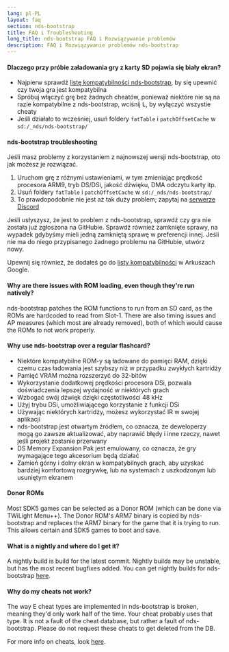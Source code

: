 ```yaml
---
lang: pl-PL
layout: faq
section: nds-bootstrap
title: FAQ i Troubleshooting
long_title: nds-bootstrap FAQ i Rozwiązywanie problemów
description: FAQ i Rozwiązywanie problemów nds-bootstrap
---
```


#### Dlaczego przy próbie załadowania gry z karty SD pojawia się biały ekran?
- Najpierw sprawdź [listę kompatybilności nds-bootstrap](https://docs.google.com/spreadsheets/d/1LRTkXOUXraTMjg1eedz_f7b5jiuyMv2x6e_jY_nyHSc/htmlview#gid=0), by się upewnić czy twoja gra jest kompatybilna
- Spróbuj włączyć grę bez żadnych cheatów, ponieważ niektóre nie są na razie kompatybilne z nds-bootstrap, wciśnij <kbd class="l">L</kbd>, by wyłączyć wszystie cheaty
- Jeśli działało to wcześniej, usuń foldery `fatTable` i `patchOffsetCache` w `sd:/_nds/nds-bootstrap/`

#### nds-bootstrap troubleshooting
Jeśli masz problemy z korzystaniem z najnowszej wersji nds-bootstrap, oto jak możesz je rozwiązać.

1. Uruchom grę z różnymi ustawieniami, w tym zmieniając prędkość procesora ARM9, tryb DS/DSi, jakość dźwięku, DMA odczytu karty itp.
2. Usuń foldery `fatTable` i `patchOffsetCache` w `sd:/_nds/nds-bootstrap/`
3. To prawdopodobnie nie jest aż tak duży problem; zapytaj na [serwerze Discord](https://discord.gg/yD3spjv)

Jeśli usłyszysz, że jest to problem z nds-bootstrap, sprawdź czy gra nie została już zgłoszona na GitHubie. Sprawdź również zamknięte sprawy, na wypadek gdybyśmy mieli jedną zamkniętą sprawę w preferencji innej. Jeśli nie ma do niego przypisanego żadnego problemu na GitHubie, utwórz nowy.

Upewnij się również, że dodałeś go do [listy kompatybilności](https://wiki.ds-homebrew.com/nds-bootstrap/testing) w Arkuszach Google.

#### Why are there issues with ROM loading, even though they're run natively?
nds-bootstrap patches the ROM functions to run from an SD card, as the ROMs are hardcoded to read from Slot-1. There are also timing issues and AP measures (which most are already removed), both of which would cause the ROMs to not work properly.

#### Why use nds-bootstrap over a regular flashcard?
- Niektóre kompatybilne ROM-y są ładowane do pamięci RAM, dzięki czemu czas ładowania jest szybszy niż w przypadku zwykłych kartridży
- Pamięć VRAM można rozszerzyć do 32-bitów
- Wykorzystanie dodatkowej prędkości procesora DSi, pozwala doświadczenia lepszej wydajność w niektórych grach
- Wzbogać swój dźwięk dzięki częstotliwości 48 kHz
- Użyj trybu DSi, umożliwiającego korzystanie z funkcji DSi
- Używając niektórych kartridży, możesz wykorzystać IR w swojej aplikacji
- nds-bootstrap jest otwartym źródłem, co oznacza, że deweloperzy mogą go zawsze aktualizować, aby naprawić błędy i inne rzeczy, nawet jeśli projekt zostanie przerwany
- DS Memory Expansion Pak jest emulowany, co oznacza, że gry wymagające tego akcesorium będą działać
- Zamień górny i dolny ekran w kompatybilnych grach, aby uzyskać bardziej komfortową rozgrywkę, lub na systemach z uszkodzonym lub usuniętym ekranem

#### Donor ROMs
Most SDK5 games can be selected as a Donor ROM (which can be done via TWiLight Menu++). The Donor ROM's ARM7 binary is copied by nds-bootstrap and replaces the ARM7 binary for the game that it is trying to run. This allows certain and SDK5 games to boot and save.

#### What is a nightly and where do I get it?
A nightly build is build for the latest commit. Nightly builds may be unstable, but has the most recent bugfixes added. You can get nightly builds for nds-bootstrap [here](https://github.com/TWLBot/Builds/raw/master/nds-bootstrap.7z).

#### Why do my cheats not work?
The way E cheat types are implemented in nds-bootstrap is broken, meaning they'd only work half of the time. Your cheat probably uses that type. It is not a fault of the cheat database, but rather a fault of nds-bootstrap. Please do not request these cheats to get deleted from the DB.

For more info on cheats, look [here](https://wiki.ds-homebrew.com/ds-index/retail-roms#action-replay-cheats).

